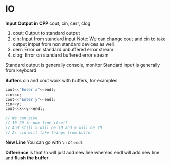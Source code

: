 # IO

**Input Output in CPP**
cout, cin, cerr, clog

1. cout: Output to standard output
2. cin: Input from standard input
   Note: We can change cout and cin to take output intput from non standard devices as well.
3. cerr: Error on standard unbuffered error stream
4. clog: Error on standard buffered error stream

Standard output is generally console, monitor
Standard input is generally from keyboard

**Buffers**
cin and cout work with buffers, for examples

```cpp
cout<<"Enter x"<<endl;
cin<<x;
cout<<"Enter y"<<endl;
cin<<y;
cout<<x<<y<<endl;

// We can give
// 10 20 in one line itself
// And still x will be 10 and y will be 20
// As cin will take things from buffer
```

**New Line**
You can go with `\n` or `endl`

**Difference** is that \n will just add new line whereas endl will add new line and **flush the buffer**
